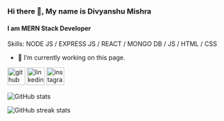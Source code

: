 ### Hi there 👋, My name is Divyanshu Mishra
#### I am MERN Stack Developer

Skills: NODE JS / EXPRESS JS / REACT / MONGO DB / JS / HTML / CSS

- 🔭 I’m currently working on this page. 


[<img src='https://cdn.jsdelivr.net/npm/simple-icons@3.0.1/icons/github.svg' alt='github' height='40'>](https://github.com/ithevyanshu)  [<img src='https://cdn.jsdelivr.net/npm/simple-icons@3.0.1/icons/linkedin.svg' alt='linkedin' height='40'>](https://www.linkedin.com/in/ithevyanshu/)  [<img src='https://cdn.jsdelivr.net/npm/simple-icons@3.0.1/icons/instagram.svg' alt='instagram' height='40'>](https://www.instagram.com/ithevyanshu/)  

![GitHub stats](https://github-readme-stats.vercel.app/api?username=ithevyanshu&show_icons=true&count_private=true)  

![GitHub streak stats](https://github-readme-streak-stats.herokuapp.com/?user=ithevyanshu)  

